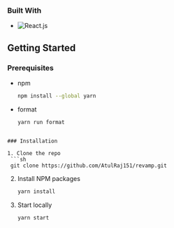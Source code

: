 ### Built With

- ![React.js]

<!-- GETTING STARTED -->

## Getting Started

### Prerequisites

- npm
  ```sh
  npm install --global yarn
  ```
 - format
    ```sh
    yarn run format
  ```

### Installation

1. Clone the repo
   ```sh
   git clone https://github.com/AtulRaj151/revamp.git
   ```
2. Install NPM packages
   ```sh
   yarn install
   ```
3. Start locally
   ```sh
   yarn start
   ```
   [React.js]: https://img.shields.io/badge/React-20232A?style=for-the-badge&logo=react&logoColor=61DAFB
   ```
